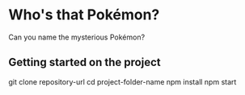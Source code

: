 # Who's that Pokémon?
Can you name the mysterious Pokémon?
## Getting started on the project
git clone repository-url
cd project-folder-name
npm install
npm start